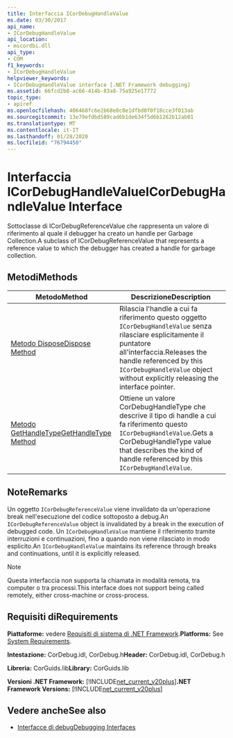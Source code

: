```yaml
---
title: Interfaccia ICorDebugHandleValue
ms.date: 03/30/2017
api_name:
- ICorDebugHandleValue
api_location:
- mscordbi.dll
api_type:
- COM
f1_keywords:
- ICorDebugHandleValue
helpviewer_keywords:
- ICorDebugHandleValue interface [.NET Framework debugging]
ms.assetid: 66fcd2b8-ac66-414b-83a8-75a925e17772
topic_type:
- apiref
ms.openlocfilehash: 406468fc6e2b68e8c8e1dfbd0f0f18cce3f013ab
ms.sourcegitcommit: 13e79efdbd589cad6b1de634f5d6b1262b12ab01
ms.translationtype: MT
ms.contentlocale: it-IT
ms.lasthandoff: 01/28/2020
ms.locfileid: "76794450"
---
```

# <a name="icordebughandlevalue-interface"></a><span data-ttu-id="e01b1-102">Interfaccia ICorDebugHandleValue</span><span class="sxs-lookup"><span data-stu-id="e01b1-102">ICorDebugHandleValue Interface</span></span>

<span data-ttu-id="e01b1-103">Sottoclasse di ICorDebugReferenceValue che rappresenta un valore di riferimento al quale il debugger ha creato un handle per Garbage Collection.</span><span class="sxs-lookup"><span data-stu-id="e01b1-103">A subclass of ICorDebugReferenceValue that represents a reference value to which the debugger has created a handle for garbage collection.</span></span>  
  
## <a name="methods"></a><span data-ttu-id="e01b1-104">Metodi</span><span class="sxs-lookup"><span data-stu-id="e01b1-104">Methods</span></span>  
  
|<span data-ttu-id="e01b1-105">Metodo</span><span class="sxs-lookup"><span data-stu-id="e01b1-105">Method</span></span>|<span data-ttu-id="e01b1-106">Descrizione</span><span class="sxs-lookup"><span data-stu-id="e01b1-106">Description</span></span>|  
|------------|-----------------|  
|[<span data-ttu-id="e01b1-107">Metodo Dispose</span><span class="sxs-lookup"><span data-stu-id="e01b1-107">Dispose Method</span></span>](icordebughandlevalue-dispose-method.md)|<span data-ttu-id="e01b1-108">Rilascia l'handle a cui fa riferimento questo oggetto `ICorDebugHandleValue` senza rilasciare esplicitamente il puntatore all'interfaccia.</span><span class="sxs-lookup"><span data-stu-id="e01b1-108">Releases the handle referenced by this `ICorDebugHandleValue` object without explicitly releasing the interface pointer.</span></span>|  
|[<span data-ttu-id="e01b1-109">Metodo GetHandleType</span><span class="sxs-lookup"><span data-stu-id="e01b1-109">GetHandleType Method</span></span>](icordebughandlevalue-gethandletype-method.md)|<span data-ttu-id="e01b1-110">Ottiene un valore CorDebugHandleType che descrive il tipo di handle a cui fa riferimento questo `ICorDebugHandleValue`.</span><span class="sxs-lookup"><span data-stu-id="e01b1-110">Gets a CorDebugHandleType value that describes the kind of handle referenced by this `ICorDebugHandleValue`.</span></span>|  
  
## <a name="remarks"></a><span data-ttu-id="e01b1-111">Note</span><span class="sxs-lookup"><span data-stu-id="e01b1-111">Remarks</span></span>  
 <span data-ttu-id="e01b1-112">Un oggetto `ICorDebugReferenceValue` viene invalidato da un'operazione break nell'esecuzione del codice sottoposto a debug.</span><span class="sxs-lookup"><span data-stu-id="e01b1-112">An `ICorDebugReferenceValue` object is invalidated by a break in the execution of debugged code.</span></span> <span data-ttu-id="e01b1-113">Un `ICorDebugHandleValue` mantiene il riferimento tramite interruzioni e continuazioni, fino a quando non viene rilasciato in modo esplicito.</span><span class="sxs-lookup"><span data-stu-id="e01b1-113">An `ICorDebugHandleValue` maintains its reference through breaks and continuations, until it is explicitly released.</span></span>  
  
> [!NOTE]
> <span data-ttu-id="e01b1-114">Questa interfaccia non supporta la chiamata in modalità remota, tra computer o tra processi.</span><span class="sxs-lookup"><span data-stu-id="e01b1-114">This interface does not support being called remotely, either cross-machine or cross-process.</span></span>  
  
## <a name="requirements"></a><span data-ttu-id="e01b1-115">Requisiti di</span><span class="sxs-lookup"><span data-stu-id="e01b1-115">Requirements</span></span>  
 <span data-ttu-id="e01b1-116">**Piattaforme:** vedere [Requisiti di sistema di .NET Framework](../../../../docs/framework/get-started/system-requirements.md).</span><span class="sxs-lookup"><span data-stu-id="e01b1-116">**Platforms:** See [System Requirements](../../../../docs/framework/get-started/system-requirements.md).</span></span>  
  
 <span data-ttu-id="e01b1-117">**Intestazione:** CorDebug.idl, CorDebug.h</span><span class="sxs-lookup"><span data-stu-id="e01b1-117">**Header:** CorDebug.idl, CorDebug.h</span></span>  
  
 <span data-ttu-id="e01b1-118">**Libreria:** CorGuids.lib</span><span class="sxs-lookup"><span data-stu-id="e01b1-118">**Library:** CorGuids.lib</span></span>  
  
 <span data-ttu-id="e01b1-119">**Versioni .NET Framework:** [!INCLUDE[net_current_v20plus](../../../../includes/net-current-v20plus-md.md)]</span><span class="sxs-lookup"><span data-stu-id="e01b1-119">**.NET Framework Versions:** [!INCLUDE[net_current_v20plus](../../../../includes/net-current-v20plus-md.md)]</span></span>  
  
## <a name="see-also"></a><span data-ttu-id="e01b1-120">Vedere anche</span><span class="sxs-lookup"><span data-stu-id="e01b1-120">See also</span></span>

- [<span data-ttu-id="e01b1-121">Interfacce di debug</span><span class="sxs-lookup"><span data-stu-id="e01b1-121">Debugging Interfaces</span></span>](debugging-interfaces.md)
